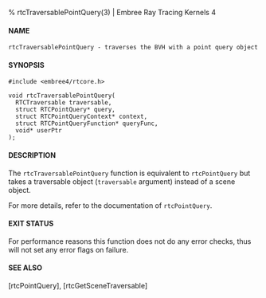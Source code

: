 % rtcTraversablePointQuery(3) | Embree Ray Tracing Kernels 4

#### NAME

    rtcTraversablePointQuery - traverses the BVH with a point query object

#### SYNOPSIS

    #include <embree4/rtcore.h>

    void rtcTraversablePointQuery(
      RTCTraversable traversable,
      struct RTCPointQuery* query,
      struct RTCPointQueryContext* context,
      struct RTCPointQueryFunction* queryFunc,
      void* userPtr
    );

#### DESCRIPTION

The `rtcTraversablePointQuery` function is equivalent
to `rtcPointQuery` but takes a traversable object
(`traversable` argument) instead of a scene object.

For more details, refer to the documentation of `rtcPointQuery`.

#### EXIT STATUS

For performance reasons this function does not do any error checks,
thus will not set any error flags on failure.

#### SEE ALSO

[rtcPointQuery], [rtcGetSceneTraversable]
